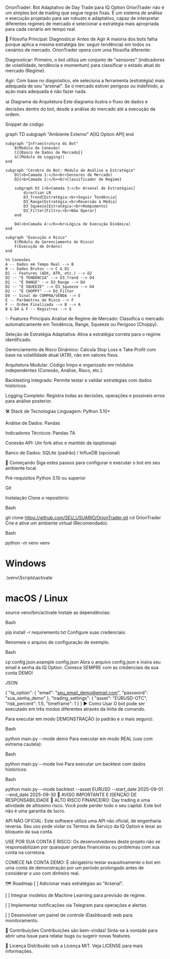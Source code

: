 OrionTrader: Bot Adaptativo de Day Trade para IQ Option
OrionTrader não é um simples bot de trading que segue regras fixas. É um sistema de análise e execução projetado para ser robusto e adaptativo, capaz de interpretar diferentes regimes de mercado e selecionar a estratégia mais apropriada para cada cenário em tempo real.

🧠 Filosofia Principal: Diagnosticar Antes de Agir
A maioria dos bots falha porque aplica a mesma estratégia (ex: seguir tendência) em todos os cenários de mercado. OrionTrader opera com uma filosofia diferente:

Diagnosticar: Primeiro, o bot utiliza um conjunto de "sensores" (indicadores de volatilidade, tendência e momentum) para classificar o estado atual do mercado (Regime).

Agir: Com base no diagnóstico, ele seleciona a ferramenta (estratégia) mais adequada de seu "arsenal". Se o mercado estiver perigoso ou indefinido, a ação mais adequada é não fazer nada.

📊 Diagrama da Arquitetura
Este diagrama ilustra o fluxo de dados e decisões dentro do bot, desde a análise do mercado até a execução da ordem.

Snippet de código

graph TD
    subgraph "Ambiente Externo"
        A[IQ Option API]
    end

    subgraph "Infraestrutura do Bot"
        B(Módulo de Conexão)
        C{{Banco de Dados de Mercado}}
        G((Módulo de Logging))
    end

    subgraph "Cérebro do Bot: Módulo de Análise e Estratégia"
        D1(<b>Camada 1:</b><br>Sensores de Mercado)
        D2{<b>Camada 2:</b><br>Classificador de Regime}
        
        subgraph D3 [<b>Camada 3:</b> Arsenal de Estratégias]
            direction LR
            D3_Trend[Estratégia:<br>Seguir Tendência]
            D3_Range[Estratégia:<br>Reversão à Média]
            D3_Squeeze[Estratégia:<br>Rompimento]
            D3_Filter[Filtro:<br>Não Operar]
        end

        D4(<b>Camada 4:</b><br>Lógica de Execução Dinâmica)
    end

    subgraph "Execução e Risco"
        E(Módulo de Gerenciamento de Risco)
        F(Execução de Ordens)
    end

    %% Conexões
    A -- Dados em Tempo Real --> B
    B -- Dados Brutos --> C & D1
    D1 -- Features (ADX, ATR, etc.) --> D2
    D2 -- "É TENDÊNCIA" --> D3_Trend --> D4
    D2 -- "É RANGE" --> D3_Range --> D4
    D2 -- "É SQUEEZE" --> D3_Squeeze --> D4
    D2 -- "É CHOPPY" --> D3_Filter
    D4 -- Sinal de COMPRA/VENDA --> E
    E -- Parâmetros de Risco --> F
    F -- Ordem Finalizada --> B --> A
    B & D4 & F -- Registros --> G
✨ Features Principais
Análise de Regime de Mercado: Classifica o mercado automaticamente em Tendência, Range, Squeeze ou Perigoso (Choppy).

Seleção de Estratégia Adaptativa: Ativa a estratégia correta para o regime identificado.

Gerenciamento de Risco Dinâmico: Calcula Stop Loss e Take Profit com base na volatilidade atual (ATR), não em valores fixos.

Arquitetura Modular: Código limpo e organizado em módulos independentes (Conexão, Análise, Risco, etc.).

Backtesting Integrado: Permite testar e validar estratégias com dados históricos.

Logging Completo: Registra todas as decisões, operações e possíveis erros para análise posterior.

🛠️ Stack de Tecnologias
Linguagem: Python 3.10+

Análise de Dados: Pandas

Indicadores Técnicos: Pandas TA

Conexão API: Um fork ativo e mantido da iqoptionapi

Banco de Dados: SQLite (padrão) / InfluxDB (opcional)

🚀 Começando
Siga estes passos para configurar e executar o bot em seu ambiente local.

Pré-requisitos
Python 3.10 ou superior

Git

Instalação
Clone o repositório:

Bash

git clone https://github.com/SEU_USUARIO/OrionTrader.git
cd OrionTrader
Crie e ative um ambiente virtual (Recomendado):

Bash

python -m venv venv
# Windows
.\venv\Scripts\activate
# macOS / Linux
source venv/bin/activate
Instale as dependências:

Bash

pip install -r requirements.txt
Configure suas credenciais:

Renomeie o arquivo de configuração de exemplo.

Bash

cp config.json.example config.json
Abra o arquivo config.json e insira seu email e senha da IQ Option. Comece SEMPRE com as credenciais da sua conta DEMO!

JSON

{
  "iq_option": {
    "email": "seu_email_demo@email.com",
    "password": "sua_senha_demo"
  },
  "trading_settings": {
    "asset": "EURUSD-OTC",
    "risk_percent": 1.5,
    "timeframe": 1
  }
}
▶️ Como Usar
O bot pode ser executado em três modos diferentes através da linha de comando.

Para executar em modo DEMONSTRAÇÃO (o padrão e o mais seguro):

Bash

python main.py --mode demo
Para executar em modo REAL (use com extrema cautela):

Bash

python main.py --mode live
Para executar um backtest com dados históricos:

Bash

python main.py --mode backtest --asset EURUSD --start_date 2025-09-01 --end_date 2025-09-30
🛑 AVISO IMPORTANTE E ISENÇÃO DE RESPONSABILIDADE 🛑
ALTO RISCO FINANCEIRO: Day trading é uma atividade de altíssimo risco. Você pode perder todo o seu capital. Este bot não é uma garantia de lucro.

API NÃO OFICIAL: Este software utiliza uma API não oficial, de engenharia reversa. Seu uso pode violar os Termos de Serviço da IQ Option e levar ao bloqueio da sua conta.

USE POR SUA CONTA E RISCO: Os desenvolvedores deste projeto não se responsabilizam por quaisquer perdas financeiras ou problemas com sua conta na corretora.

COMECE NA CONTA DEMO: É obrigatório testar exaustivamente o bot em uma conta de demonstração por um período prolongado antes de considerar o uso com dinheiro real.

🗺️ Roadmap
[ ] Adicionar mais estratégias ao "Arsenal".

[ ] Integrar modelos de Machine Learning para previsão de regime.

[ ] Implementar notificações via Telegram para operações e alertas.

[ ] Desenvolver um painel de controle (Dashboard) web para monitoramento.

🤝 Contribuições
Contribuições são bem-vindas! Sinta-se à vontade para abrir uma Issue para relatar bugs ou sugerir novas features.

📄 Licença
Distribuído sob a Licença MIT. Veja LICENSE para mais informações.